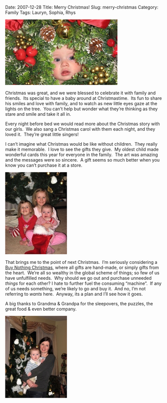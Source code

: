 Date: 2007-12-28
Title: Merry Christmas!
Slug: merry-christmas
Category: Family
Tags: Lauryn, Sophia, Rhys


![1](images/christmas-rhyth.jpg "Christmas Rhyth")

Christmas was great, and we were blessed to celebrate it with family and friends.  Its special to have a baby around at Christmastime.  Its fun to share his smiles and love with family, and to watch as new little eyes gaze at the lights on the tree.  You can’t help but wonder what they’re thinking as they stare and smile and take it all in.

Every night before bed we would read more about the Christmas story with our girls.  We also sang a Christmas carol with them each night, and they loved it.  They’re great little singers!

I can’t imagine what Christmas would be like without children.  They really make it memorable.  I love to see the gifts they give.  My oldest child made wonderful cards this year for everyone in the family.  The art was amazing and the messages were so sincere.  A gift seems so much better when you know you can’t purchase it at a store.

![2](images/three-christmas-kids.jpg "Three Christmas Kids")

That brings me to the point of next Christmas.  I’m seriously considering a [Buy Nothing Christmas](http://adbusters.org/metas/eco/bnd/bnxmas/), where all gifts are hand-made, or simply gifts from the heart.  We’re all so wealthy in the global scheme of things; so few of us have unfulfilled needs.  Why should we go out and purchase unneeded *things* for each other? I hate to further fuel the consuming “machine”.  If any of us needs something, we’re likely to go and buy it.  And no, I’m not referring to *wants* here.  Anyway, its a plan and I’ll see how it goes.

A big thanks to Grandma & Grandpa for the sleepovers, the puzzles, the great food & even better company.

![3](images/madge-rhys.jpg "Grandma's Tree")